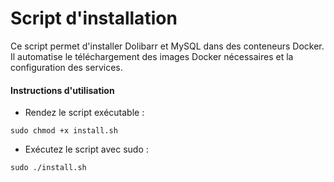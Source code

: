 # Script d'installation
Ce script permet d'installer Dolibarr et MySQL dans des conteneurs Docker. Il automatise le téléchargement des images Docker nécessaires et la configuration des services.

#### Instructions d'utilisation
* Rendez le script exécutable :
```
sudo chmod +x install.sh
```

* Exécutez le script avec sudo :
```
sudo ./install.sh
```
